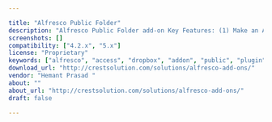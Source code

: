 ```yaml
---

title: "Alfresco Public Folder"
description: "Alfresco Public Folder add-on Key Features: (1) Make an Alfresco Folder publicly accessible via unique URL without any login requirement. Easy to share contents with guest users / external users with download only access. (2) Auto-expiry of public access: Users can set the Public URL expiry date to remove guest access automatically on given date. (3) Control access of public folder feature to specific users or groups only. (4) Eliminates the need to duplicate files into your Dropbox, Google Drive or SkyDrive folders, share bulk files directly from your Alfresco server in secure way."
screenshots: []
compatibility: ["4.2.x", "5.x"]
license: "Proprietary"
keywords: ["alfresco", "access", "dropbox", "addon", "public", "plugin", "community", "folder", "make"]
download_url: "http://crestsolution.com/solutions/alfresco-add-ons/"
vendor: "Hemant Prasad ‌"
about: ""
about_url: "http://crestsolution.com/solutions/alfresco-add-ons/"
draft: false

---
```


